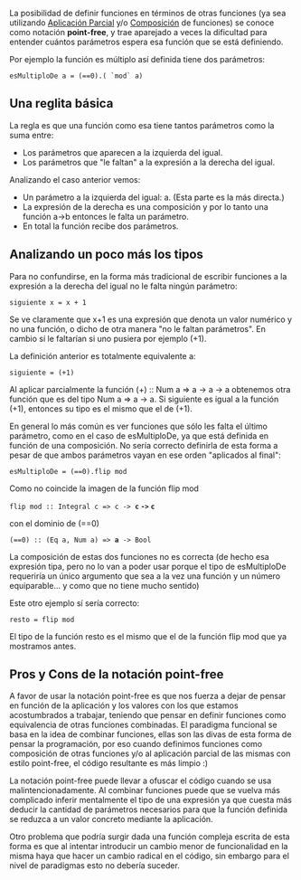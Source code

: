 La posibilidad de definir funciones en términos de otras funciones (ya sea utilizando [Aplicación Parcial](aplicacion-parcial.md) y/o [Composición](composicion.md) de funciones) se conoce como notación **point-free**, y trae aparejado a veces la dificultad para entender cuántos parámetros espera esa función que se está definiendo.

Por ejemplo la función es múltiplo así definida tiene dos parámetros:

`` esMultiploDe a = (==0).( `mod` a) ``

Una reglita básica
------------------

La regla es que una función como esa tiene tantos parámetros como la suma entre:

-   Los parámetros que aparecen a la izquierda del igual.
-   Los parámetros que "le faltan" a la expresión a la derecha del igual.

Analizando el caso anterior vemos:

-   Un parámetro a la izquierda del igual: a. (Esta parte es la más directa.)
-   La expresión de la derecha es una composición y por lo tanto una función a-&gt;b entonces le falta un parámetro.
-   En total la función recibe dos parámetros.

Analizando un poco más los tipos
--------------------------------

Para no confundirse, en la forma más tradicional de escribir funciones a la expresión a la derecha del igual no le falta ningún parámetro:

`siguiente x = x + 1`

Se ve claramente que x+1 es una expresión que denota un valor numérico y no una función, o dicho de otra manera "no le faltan parámetros". En cambio sí le faltarían si uno pusiera por ejemplo (+1).

La definición anterior es totalmente equivalente a:

`siguiente = (+1)`

Al aplicar parcialmente la función (+) :: Num a =&gt; a -&gt; a -&gt; a obtenemos otra función que es del tipo Num a =&gt; a -&gt; a. Si siguiente es igual a la función (+1), entonces su tipo es el mismo que el de (+1).

En general lo más común es ver funciones que sólo les falta el último parámetro, como en el caso de esMultiploDe, ya que está definida en función de una composición. No sería correcto definirla de esta forma a pesar de que ambos parámetros vayan en ese orden "aplicados al final":

`esMultiploDe = (==0).flip mod`

Como no coincide la imagen de la función flip mod

`flip mod :: Integral c => c -> `**`c` `->` `c`**

con el dominio de (==0)

`(==0) :: (Eq a, Num a) => `**`a`**` -> Bool`

La composición de estas dos funciones no es correcta (de hecho esa expresión tipa, pero no lo van a poder usar porque el tipo de esMultiploDe requeriría un único argumento que sea a la vez una función y un número equiparable... y como que no tiene mucho sentido)

Este otro ejemplo sí sería correcto:

`resto = flip mod`

El tipo de la función resto es el mismo que el de la función flip mod que ya mostramos antes.

Pros y Cons de la notación point-free
-------------------------------------

A favor de usar la notación point-free es que nos fuerza a dejar de pensar en función de la aplicación y los valores con los que estamos acostumbrados a trabajar, teniendo que pensar en definir funciones como equivalencia de otras funciones combinadas. El paradigma funcional se basa en la idea de combinar funciones, ellas son las divas de esta forma de pensar la programación, por eso cuando definimos funciones como composición de otras funciones y/o al aplicación parcial de las mismas con estilo point-free, el código resultante es más limpio :)

La notación point-free puede llevar a ofuscar el código cuando se usa malintencionadamente. Al combinar funciones puede que se vuelva más complicado inferir mentalmente el tipo de una expresión ya que cuesta más deducir la cantidad de parámetros necesarios para que la función definida se reduzca a un valor concreto mediante la aplicación.

Otro problema que podría surgir dada una función compleja escrita de esta forma es que al intentar introducir un cambio menor de funcionalidad en la misma haya que hacer un cambio radical en el código, sin embargo para el nivel de paradigmas esto no debería suceder.
